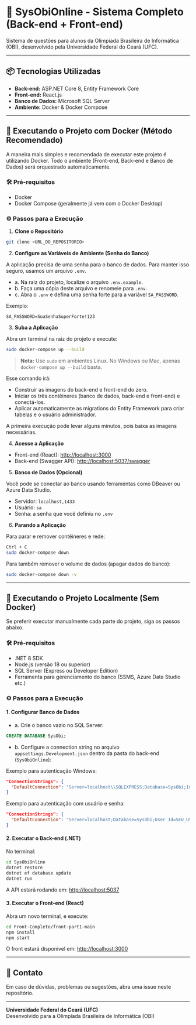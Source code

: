 # 🧠 SysObiOnline - Sistema Completo (Back-end + Front-end)

Sistema de questões para alunos da Olimpíada Brasileira de Informática (OBI), desenvolvido pela Universidade Federal do Ceará (UFC).

---

## 📦 Tecnologias Utilizadas

- **Back-end:** ASP.NET Core 8, Entity Framework Core  
- **Front-end:** React.js  
- **Banco de Dados:** Microsoft SQL Server  
- **Ambiente:** Docker & Docker Compose  

---

## 🚀 Executando o Projeto com Docker (Método Recomendado)

A maneira mais simples e recomendada de executar este projeto é utilizando Docker. Todo o ambiente (Front-end, Back-end e Banco de Dados) será orquestrado automaticamente.

### 🛠 Pré-requisitos

- Docker  
- Docker Compose (geralmente já vem com o Docker Desktop)  

### ⚙️ Passos para a Execução

1. **Clone o Repositório**

```bash
git clone <URL_DO_REPOSITORIO>
```

2. **Configure as Variáveis de Ambiente (Senha do Banco)**

A aplicação precisa de uma senha para o banco de dados. Para manter isso seguro, usamos um arquivo `.env`.

- a. Na raiz do projeto, localize o arquivo `.env.example`.  
- b. Faça uma cópia deste arquivo e renomeie para `.env`.  
- c. Abra o `.env` e defina uma senha forte para a variável `SA_PASSWORD`.

Exemplo:

```
SA_PASSWORD=SuaSenhaSuperForte!123
```

3. **Suba a Aplicação**

Abra um terminal na raiz do projeto e execute:

```bash
sudo docker-compose up --build
```

> **Nota:** Use `sudo` em ambientes Linux. No Windows ou Mac, apenas `docker-compose up --build` basta.

Esse comando irá:  
- Construir as imagens do back-end e front-end do zero.  
- Iniciar os três contêineres (banco de dados, back-end e front-end) e conectá-los.  
- Aplicar automaticamente as migrations do Entity Framework para criar tabelas e o usuário administrador.

A primeira execução pode levar alguns minutos, pois baixa as imagens necessárias.

4. **Acesse a Aplicação**

- Front-end (React): [http://localhost:3000](http://localhost:3000)  
- Back-end (Swagger API): [http://localhost:5037/swagger](http://localhost:5037/swagger)

5. **Banco de Dados (Opcional)**

Você pode se conectar ao banco usando ferramentas como DBeaver ou Azure Data Studio.

- Servidor: `localhost,1433`  
- Usuário: `sa`  
- Senha: a senha que você definiu no `.env`

6. **Parando a Aplicação**

Para parar e remover contêineres e rede:

```bash
Ctrl + C
sudo docker-compose down
```

Para também remover o volume de dados (apagar dados do banco):

```bash
sudo docker-compose down -v
```

---

## 🔧 Executando o Projeto Localmente (Sem Docker)

Se preferir executar manualmente cada parte do projeto, siga os passos abaixo.

### 🛠 Pré-requisitos

- .NET 8 SDK  
- Node.js (versão 18 ou superior)  
- SQL Server (Express ou Developer Edition)  
- Ferramenta para gerenciamento do banco (SSMS, Azure Data Studio etc.)

### ⚙️ Passos para a Execução

#### 1. Configurar Banco de Dados

- a. Crie o banco vazio no SQL Server:

```sql
CREATE DATABASE SysObi;
```

- b. Configure a connection string no arquivo `appsettings.Development.json` dentro da pasta do back-end (`SysObiOnline`):

Exemplo para autenticação Windows:

```json
"ConnectionStrings": {
  "DefaultConnection": "Server=localhost\\SQLEXPRESS;Database=SysObi;Integrated Security=True;TrustServerCertificate=True;"
}
```

Exemplo para autenticação com usuário e senha:

```json
"ConnectionStrings": {
  "DefaultConnection": "Server=localhost;Database=SysObi;User Id=SEU_USUARIO;Password=SUA_SENHA;TrustServerCertificate=True;"
}
```

#### 2. Executar o Back-end (.NET)

No terminal:

```bash
cd SysObiOnline
dotnet restore
dotnet ef database update
dotnet run
```

A API estará rodando em: [http://localhost:5037](http://localhost:5037)

#### 3. Executar o Front-end (React)

Abra um novo terminal, e execute:

```bash
cd Front-Completo/front-part1-main
npm install
npm start
```

O front estará disponível em: [http://localhost:3000](http://localhost:3000)

---

## 💬 Contato

Em caso de dúvidas, problemas ou sugestões, abra uma issue neste repositório.

---

**Universidade Federal do Ceará (UFC)**  
Desenvolvido para a Olimpíada Brasileira de Informática (OBI)

